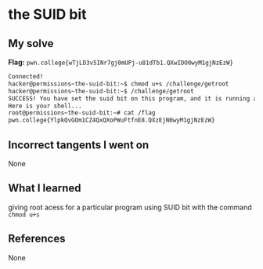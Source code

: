 
# the SUID bit

## My solve
**Flag:** `pwn.college{wTjLD3v5INr7gj0mUPj-u81dTb1.QXwIDO0wyM1gjNzEzW}`

```bash
Connected!
hacker@permissions~the-suid-bit:~$ chmod u+s /challenge/getroot
hacker@permissions~the-suid-bit:~$ /challenge/getroot
SUCCESS! You have set the suid bit on this program, and it is running as root!
Here is your shell...
root@permissions~the-suid-bit:~# cat /flag
pwn.college{YlpkQvGOm1CZ4QxQXoPWuFtfnE8.QXzEjN0wyM1gjNzEzW}
```

## Incorrect tangents I went on
None

## What I learned
giving root acess for a particular program using SUID bit with the command `chmod u+s`

## References 
None
